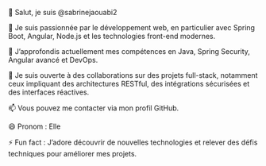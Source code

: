 👋 Salut, je suis @sabrinejaouabi2

👀 Je suis passionnée par le développement web, en particulier avec Spring Boot, Angular, Node.js et les technologies front-end modernes.

🌱 J’approfondis actuellement mes compétences en Java, Spring Security, Angular avancé et DevOps.

💞️ Je suis ouverte à des collaborations sur des projets full-stack, notamment ceux impliquant des architectures RESTful, des intégrations sécurisées et des interfaces réactives.

📫 Vous pouvez me contacter via mon profil GitHub.

😄 Pronom : Elle

⚡ Fun fact : J’adore découvrir de nouvelles technologies et relever des défis techniques pour améliorer mes projets.

<!---
sabrinejaouabi2/sabrinejaouabi2 is a ✨ special ✨ repository because its `README.md` (this file) appears on your GitHub profile.
You can click the Preview link to take a look at your changes.
--->
